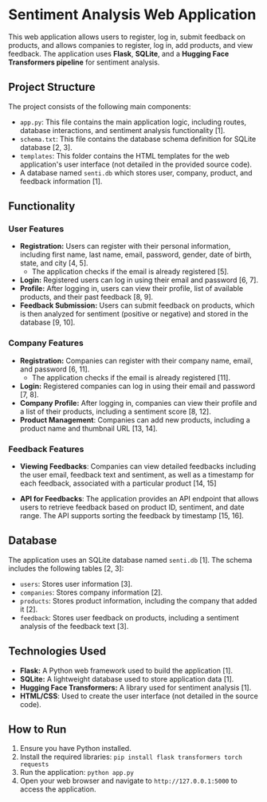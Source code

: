 # Sentiment Analysis Web Application

This web application allows users to register, log in, submit feedback on products, and allows companies to register, log in, add products, and view feedback. The application uses **Flask**, **SQLite**, and a **Hugging Face Transformers pipeline** for sentiment analysis.

## Project Structure

The project consists of the following main components:

*   `app.py`: This file contains the main application logic, including routes, database interactions, and sentiment analysis functionality [1].
*   `schema.txt`: This file contains the database schema definition for SQLite database [2, 3].
*   `templates`: This folder contains the HTML templates for the web application's user interface (not detailed in the provided source code).
*   A database named `senti.db` which stores user, company, product, and feedback information [1].

## Functionality

### User Features

*   **Registration:** Users can register with their personal information, including first name, last name, email, password, gender, date of birth, state, and city [4, 5].
    *   The application checks if the email is already registered [5].
*   **Login:** Registered users can log in using their email and password [6, 7].
*   **Profile:** After logging in, users can view their profile, list of available products, and their past feedback [8, 9].
*   **Feedback Submission:** Users can submit feedback on products, which is then analyzed for sentiment (positive or negative) and stored in the database [9, 10].

### Company Features

*   **Registration:** Companies can register with their company name, email, and password [6, 11].
    *   The application checks if the email is already registered [11].
*   **Login:** Registered companies can log in using their email and password [7, 8].
*   **Company Profile:** After logging in, companies can view their profile and a list of their products, including a sentiment score [8, 12].
*  **Product Management**: Companies can add new products, including a product name and thumbnail URL [13, 14].

### Feedback Features
*   **Viewing Feedbacks**:  Companies can view detailed feedbacks including the user email, feedback text and sentiment, as well as a timestamp for each feedback, associated with a particular product [14, 15]

*   **API for Feedbacks**: The application provides an API endpoint that allows users to retrieve feedback based on product ID, sentiment, and date range. The API supports sorting the feedback by timestamp [15, 16].

## Database

The application uses an SQLite database named `senti.db` [1]. The schema includes the following tables [2, 3]:

*   `users`: Stores user information [3].
*   `companies`: Stores company information [2].
*   `products`: Stores product information, including the company that added it [2].
*  `feedback`: Stores user feedback on products, including a sentiment analysis of the feedback text [3].

## Technologies Used

*   **Flask:** A Python web framework used to build the application [1].
*   **SQLite:** A lightweight database used to store application data [1].
*   **Hugging Face Transformers:** A library used for sentiment analysis [1].
*   **HTML/CSS**: Used to create the user interface (not detailed in the source code).

## How to Run

1.  Ensure you have Python installed.
2.  Install the required libraries: `pip install flask transformers torch requests`
3.  Run the application: `python app.py`
4.  Open your web browser and navigate to `http://127.0.0.1:5000` to access the application.
